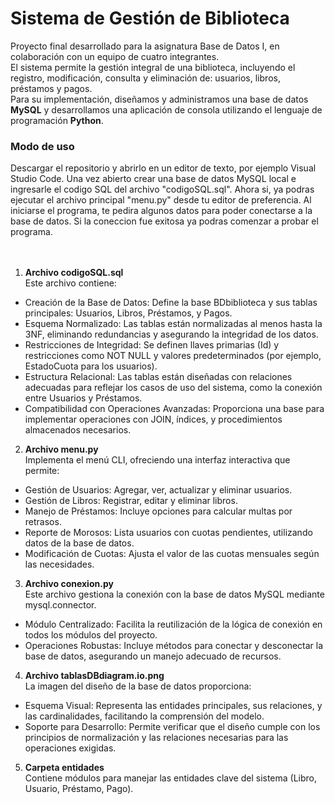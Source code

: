 # Sistema de Gestión de Biblioteca
Proyecto final desarrollado para la asignatura Base de Datos I, en colaboración con un equipo de cuatro integrantes.  
El sistema permite la gestión integral de una biblioteca, incluyendo el registro, modificación, consulta y eliminación de: usuarios, libros, préstamos y pagos.  
Para su implementación, diseñamos y administramos una base de datos **MySQL** y desarrollamos una aplicación de consola utilizando el lenguaje de programación **Python**.


### Modo de uso
Descargar el repositorio y abrirlo en un editor de texto, por ejemplo Visual Studio Code. Una vez abierto crear una base de datos MySQL local e ingresarle el codigo SQL del archivo "codigoSQL.sql".
Ahora si, ya podras ejecutar el archivo principal "menu.py" desde tu editor de preferencia. Al iniciarse el programa, te pedira algunos datos para poder conectarse a la base de datos. Si la coneccion fue exitosa ya podras comenzar a probar el programa.  
<br><br>

1. **Archivo codigoSQL.sql**  
 Este archivo contiene:  
 - Creación de la Base de Datos: Define la base BDbiblioteca y sus tablas principales: Usuarios, Libros, Préstamos, y Pagos.
 - Esquema Normalizado: Las tablas están normalizadas al menos hasta la 3NF, eliminando redundancias y asegurando la integridad de los datos.
 - Restricciones de Integridad: Se definen llaves primarias (Id) y restricciones como NOT NULL y valores predeterminados (por ejemplo, EstadoCuota para los usuarios).
 - Estructura Relacional: Las tablas están diseñadas con relaciones adecuadas para reflejar los casos de uso del sistema, como la conexión entre Usuarios y Préstamos.
 - Compatibilidad con Operaciones Avanzadas: Proporciona una base para implementar operaciones con JOIN, índices, y procedimientos almacenados necesarios.
2. **Archivo menu.py**  
 Implementa el menú CLI, ofreciendo una interfaz interactiva que permite:
 - Gestión de Usuarios: Agregar, ver, actualizar y eliminar usuarios.
 - Gestión de Libros: Registrar, editar y eliminar libros.
 - Manejo de Préstamos: Incluye opciones para calcular multas por retrasos.
 - Reporte de Morosos: Lista usuarios con cuotas pendientes, utilizando datos de la base de datos.
 - Modificación de Cuotas: Ajusta el valor de las cuotas mensuales según las necesidades.
3. **Archivo conexion.py**  
 Este archivo gestiona la conexión con la base de datos MySQL mediante mysql.connector.
 - Módulo Centralizado: Facilita la reutilización de la lógica de conexión en todos los módulos del proyecto.
 - Operaciones Robustas: Incluye métodos para conectar y desconectar la base de datos, asegurando un manejo adecuado de recursos.
4. **Archivo tablasDBdiagram.io.png**  
 La imagen del diseño de la base de datos proporciona:
 - Esquema Visual: Representa las entidades principales, sus relaciones, y las cardinalidades, facilitando la comprensión del modelo.
 - Soporte para Desarrollo: Permite verificar que el diseño cumple con los principios de normalización y las relaciones necesarias para las operaciones exigidas.
5. **Carpeta entidades**  
 Contiene módulos para manejar las entidades clave del sistema (Libro, Usuario, Préstamo, Pago).

